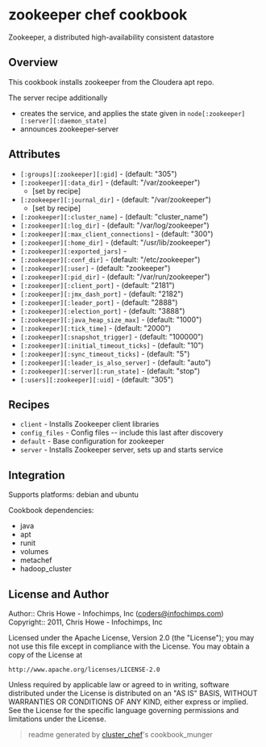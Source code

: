 # zookeeper chef cookbook

Zookeeper, a distributed high-availability consistent datastore

## Overview

This cookbook installs zookeeper from the Cloudera apt repo.

The server recipe additionally
* creates the service, and applies the state given in `node[:zookeeper][:server][:daemon_state]`
* announces zookeeper-server

## Attributes

* `[:groups][:zookeeper][:gid]`       -  (default: "305")
* `[:zookeeper][:data_dir]`           -  (default: "/var/zookeeper")
  - [set by recipe]
* `[:zookeeper][:journal_dir]`        -  (default: "/var/zookeeper")
  - [set by recipe]
* `[:zookeeper][:cluster_name]`       -  (default: "cluster_name")
* `[:zookeeper][:log_dir]`            -  (default: "/var/log/zookeeper")
* `[:zookeeper][:max_client_connections]` -  (default: "300")
* `[:zookeeper][:home_dir]`           -  (default: "/usr/lib/zookeeper")
* `[:zookeeper][:exported_jars]`      - 
* `[:zookeeper][:conf_dir]`           -  (default: "/etc/zookeeper")
* `[:zookeeper][:user]`               -  (default: "zookeeper")
* `[:zookeeper][:pid_dir]`            -  (default: "/var/run/zookeeper")
* `[:zookeeper][:client_port]`        -  (default: "2181")
* `[:zookeeper][:jmx_dash_port]`      -  (default: "2182")
* `[:zookeeper][:leader_port]`        -  (default: "2888")
* `[:zookeeper][:election_port]`      -  (default: "3888")
* `[:zookeeper][:java_heap_size_max]` -  (default: "1000")
* `[:zookeeper][:tick_time]`          -  (default: "2000")
* `[:zookeeper][:snapshot_trigger]`   -  (default: "100000")
* `[:zookeeper][:initial_timeout_ticks]` -  (default: "10")
* `[:zookeeper][:sync_timeout_ticks]` -  (default: "5")
* `[:zookeeper][:leader_is_also_server]` -  (default: "auto")
* `[:zookeeper][:server][:run_state]` -  (default: "stop")
* `[:users][:zookeeper][:uid]`        -  (default: "305")

## Recipes 

* `client`                   - Installs Zookeeper client libraries
* `config_files`             - Config files -- include this last after discovery
* `default`                  - Base configuration for zookeeper
* `server`                   - Installs Zookeeper server, sets up and starts service

## Integration

Supports platforms: debian and ubuntu

Cookbook dependencies:
* java
* apt
* runit
* volumes
* metachef
* hadoop_cluster


## License and Author

Author::                Chris Howe - Infochimps, Inc (<coders@infochimps.com>)
Copyright::             2011, Chris Howe - Infochimps, Inc

Licensed under the Apache License, Version 2.0 (the "License");
you may not use this file except in compliance with the License.
You may obtain a copy of the License at

    http://www.apache.org/licenses/LICENSE-2.0

Unless required by applicable law or agreed to in writing, software
distributed under the License is distributed on an "AS IS" BASIS,
WITHOUT WARRANTIES OR CONDITIONS OF ANY KIND, either express or implied.
See the License for the specific language governing permissions and
limitations under the License.

> readme generated by [cluster_chef](http://github.com/infochimps/cluster_chef)'s cookbook_munger
